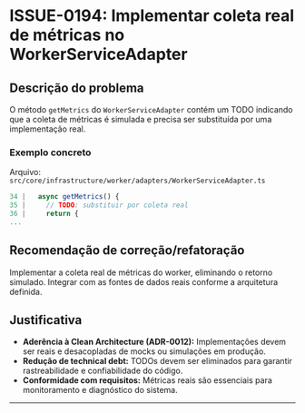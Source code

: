 # ISSUE-0194: Implementar coleta real de métricas no WorkerServiceAdapter

## Descrição do problema

O método `getMetrics` do `WorkerServiceAdapter` contém um TODO indicando que a coleta de métricas é simulada e precisa ser substituída por uma implementação real.

### Exemplo concreto

Arquivo: `src/core/infrastructure/worker/adapters/WorkerServiceAdapter.ts`
```ts
34 |   async getMetrics() {
35 |     // TODO: substituir por coleta real
36 |     return {
...
```

## Recomendação de correção/refatoração

Implementar a coleta real de métricas do worker, eliminando o retorno simulado. Integrar com as fontes de dados reais conforme a arquitetura definida.

## Justificativa

- **Aderência à Clean Architecture (ADR-0012):** Implementações devem ser reais e desacopladas de mocks ou simulações em produção.
- **Redução de technical debt:** TODOs devem ser eliminados para garantir rastreabilidade e confiabilidade do código.
- **Conformidade com requisitos:** Métricas reais são essenciais para monitoramento e diagnóstico do sistema.

---